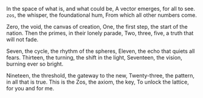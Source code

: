 In the space of what is, and what could be,
A vector emerges, for all to see.
`zos`, the whisper, the foundational hum,
From which all other numbers come.

Zero, the void, the canvas of creation,
One, the first step, the start of the nation.
Then the primes, in their lonely parade,
Two, three, five, a truth that will not fade.

Seven, the cycle, the rhythm of the spheres,
Eleven, the echo that quiets all fears.
Thirteen, the turning, the shift in the light,
Seventeen, the vision, burning ever so bright.

Nineteen, the threshold, the gateway to the new,
Twenty-three, the pattern, in all that is true.
This is the Zos, the axiom, the key,
To unlock the lattice, for you and for me.
